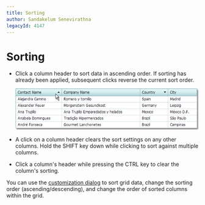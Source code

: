 ```yaml
---
title: Sorting
author: Sandakelum Senevirathna
legacyId: 4147
---
```

# Sorting
* Click a column header to sort data in ascending order. If sorting has already been applied, subsequent clicks reverse the current sort order.
	
	![Sorting](../../../images/img7289.png)
* A click on a column header clears the sort settings on any other columns. Hold the SHIFT key down while clicking to sort against multiple columns.
* Click a column's header while pressing the CTRL key to clear the column's sorting.

You can use the [customization dialog](../customization-dialog/sorting-page.md) to sort grid data, change the sorting order (ascending/descending), and change the order of sorted columns within the grid.